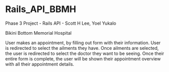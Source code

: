 # Rails_API_BBMH
Phase 3 Project - Rails API - Scott H Lee, Yoel Yukalo

Bikini Bottom Memorial Hospital


User makes an appointment, by filling out form with their information. 
User is redirected to  select the ailments they have. 
Once ailments are selected, the user is redirected to select the doctor they want to be seeing. 
Once their entire form is complete, the user will be shown their appointment overview with all their appointment details. 